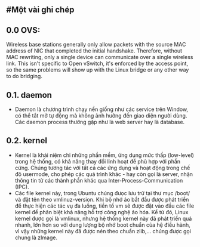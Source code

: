 #Một vài ghi chép
---
## 0.0 OVS:
Wireless base stations generally only allow packets with the source MAC address of NIC that completed the initial handshake. Therefore, without MAC rewriting, only a single device can  communicate over a single wireless link.
This isn't specific to Open vSwitch, it's enforced by the access point, so the same problems will show up with the Linux bridge or any other way to do bridging. 

## 0.1. daemon
- Daemon là chương trình chạy nền giống như các service trên Window, có thể tắt mở tự động mà không ảnh hưởng đến giao diện người dùng. Các daemon process thường gặp như là web server hay là database.

## 0.2. kernel
- Kernel là khái niệm chỉ những phần mềm, ứng dụng mức thấp (low-level) trong hệ thống, có khả năng thay đổi linh hoạt để phù hợp với phần cứng. Chúng tương tác với tất cả các ứng dụng và hoạt động trong chế độ usermode, cho phép các quá trình khác - hay còn gọi là server, nhận thông tin từ các thành phần khác qua Inter-Process-Communication (IPC).
- Các file kernel này, trong Ubuntu chúng đưọc lưu trữ tại thư mục /boot/ và đặt tên theo vmlinuz-version. Khi bộ nhớ ảo bắt đầu được phát triển để thực hiện các tác vụ đa luồng, tiền tố vm sẽ được đặt vào đầu các file kernel để phân biệt khả năng hỗ trợ công nghệ ảo hóa. Kể từ đó, Linux kernel được gọi là vmlinux, nhưng hệ thống kernel này đã phát triển quá nhanh, lớn hơn so với dung lượng bộ nhớ boot chuẩn của hệ điều hành, vì vậy những kernel này đã được nén theo chuẩn zlib,... chúng được gọi chung là zImage.
